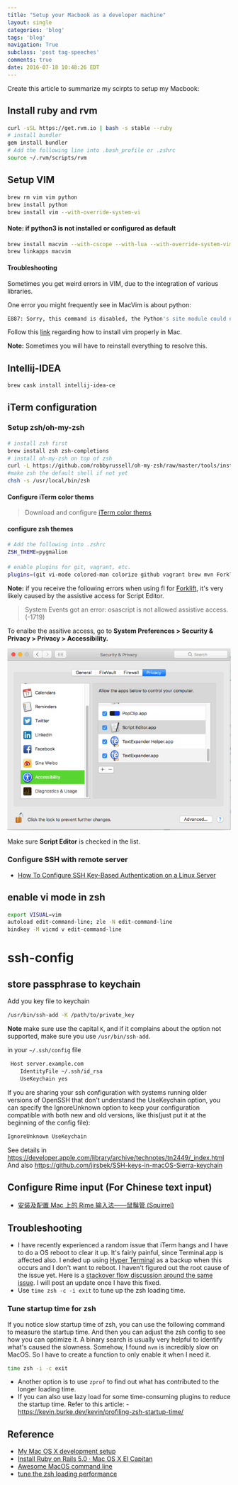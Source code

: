 ```yaml
---
title: "Setup your Macbook as a developer machine"
layout: single
categories: 'blog'
tags: 'blog'
navigation: True
subclass: 'post tag-speeches'
comments: true
date: 2016-07-18 10:48:26 EDT
---
```


Create this article to summarize my scirpts to setup my Macbook:

## Install ruby and rvm

```bash
curl -sSL https://get.rvm.io | bash -s stable --ruby
# install bundler
gem install bundler
# Add the following line into .bash_profile or .zshrc
source ~/.rvm/scripts/rvm
```

## Setup VIM

```bash
brew rm vim vim python
brew install python
brew install vim --with-override-system-vi
```

#### Note: if python3 is not installed or configured as default

```bash
brew install macvim --with-cscope --with-lua --with-override-system-vim --with-luajit --with-python
brew linkapps macvim
```

#### Troubleshooting

Sometimes you get weird errors in VIM, due to the integration of various libraries.

One error you might frequently see in MacVim is about python:

```bash
E887: Sorry, this command is disabled, the Python's site module could not be loaded.
```

Follow this [link](http://www.oschrenk.com/vim-youcompleteme-and-python/) regarding how to install vim properly in Mac.

**Note:**
Sometimes you will have to reinstall everything to resolve this.




## Intellij-IDEA

```bash
brew cask install intellij-idea-ce
```

## iTerm configuration

### Setup zsh/oh-my-zsh

```bash
# install zsh first
brew install zsh zsh-completions
# install oh-my-zsh on top of zsh
curl -L https://github.com/robbyrussell/oh-my-zsh/raw/master/tools/install.sh | sh
#make zsh the default shell if not yet
chsh -s /usr/local/bin/zsh
```

#### Configure iTerm color thems

> Download and configure [iTerm color thems](https://github.com/mbadolato/iTerm2-Color-Schemes)

#### configure zsh themes


```bash
# Add the following into .zshrc
ZSH_THEME=pygmalion

# enable plugins for git, vagrant, etc.
plugins=(git vi-mode colored-man colorize github vagrant brew mvn Forklift gradle httpie node npm pip python ruby rvm screen tmux osx zsh-syntax-highlighting)
```

**Note:** if you receive the following errors when using fl for [Forklift](http://www.binarynights.com/forklift/), it's very likely caused by the assistive access for Script Editor.

> System Events got an error: osascript is not allowed assistive access. (-1719)

To enalbe the assitive access, go to **System Preferences > Security & Privacy > Privacy > Accessibility.**

![Assitive Access](/assets/images/assistive_access.png)

Make sure **Script Editor** is checked in the list.

### Configure SSH with remote server

- [How To Configure SSH Key-Based Authentication on a Linux Server](https://www.digitalocean.com/community/tutorials/how-to-configure-ssh-key-based-authentication-on-a-linux-server)

## enable vi mode in zsh

```bash
export VISUAL=vim
autoload edit-command-line; zle -N edit-command-line
bindkey -M vicmd v edit-command-line
```

# ssh-config

## store passphrase to keychain

Add you key file to keychain

```bash
/usr/bin/ssh-add -K /path/to/private_key
```

**Note** make sure use the capital `K`, and if it complains about the option not supported, make sure you use `/usr/bin/ssh-add`.

in your `~/.ssh/config` file

```bash
 Host server.example.com
    IdentityFile ~/.ssh/id_rsa
    UseKeychain yes
```

If you are sharing your ssh configuration with systems running older versions of OpenSSH that don't understand the UseKeychain option, you can specify the IgnoreUnknown option to keep your configuration compatible with both new and old versions, like this(just put it at the beginning of the config file):

```bash
IgnoreUnknown UseKeychain
```

See details in https://developer.apple.com/library/archive/technotes/tn2449/_index.html
And also https://github.com/jirsbek/SSH-keys-in-macOS-Sierra-keychain

## Configure Rime input (For Chinese text input)

- [安装及配置 Mac 上的 Rime 输入法——鼠鬚管 (Squirrel)](https://www.dreamxu.com/install-config-squirrel/)

## Troubleshooting

- I have recently experienced a random issue that iTerm hangs and I have to do a OS reboot to clear it up. It's fairly painful, since Terminal.app is affected also. I ended up using [Hyper Terminal](https://hyper.is/) as a backup when this occurs and I don't want to reboot. I haven't figured out the root cause of the issue yet. Here is a [stackover flow discussion around the same issue](http://apple.stackexchange.com/questions/267668/terminal-login-hangs/269286). I will post an update once I have this fixed.
- Use `time zsh -c -i exit` to tune up the zsh loading time.

### Tune startup time for zsh

If you notice slow startup time of zsh, you can use the following command to measure the startup time. And then you can adjust the zsh config to see how you can optimize it. A binary search is usually very helpful to identify what's caused the slowness. Somehow, I found `nvm` is incredibly slow on MacOS. So I have to create a function to only enable it when I need it.

```bash
time zsh -i -c exit
```

- Another option is to use `zprof` to find out what has contributed to the longer loading time.
- If you can also use lazy load for some time-consuming plugins to reduce the startup time. Refer to this article: - https://kevin.burke.dev/kevin/profiling-zsh-startup-time/

## Reference

- [My Mac OS X development setup](http://www.codejuggle.dj/my-mac-os-x-development-setup/)
- [Install Ruby on Rails 5.0 · Mac OS X El Capitan](http://railsapps.github.io/installrubyonrails-mac.html)
- [Awesome MacOS command line](https://github.com/herrbischoff/awesome-macos-command-line/blob/master/README.md#ssh)
- [tune the zsh loading performance](https://htr3n.github.io/2018/07/faster-zsh/)
